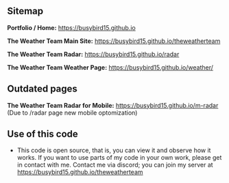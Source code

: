 ## Sitemap

**Portfolio / Home:** https://busybird15.github.io

**The Weather Team Main Site:** https://busybird15.github.io/theweatherteam

**The Weather Team Radar:** https://busybird15.github.io/radar

**The Weather Team Weather Page:** https://busybird15.github.io/weather/


## Outdated pages

**The Weather Team Radar for Mobile:** https://busybird15.github.io/m-radar (Due to /radar page new mobile optomization)

## Use of this code
* This code is open source, that is, you can view it and observe how it works. If you want to use parts of my code in your own work, please get in contact with me. Contact me via discord; you can join my server at https://busybird15.github.io/theweatherteam
